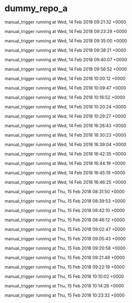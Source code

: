 # dummy_repo_a

manual_trigger running at Wed, 14 Feb 2018 09:21:32 +0000

manual_trigger running at Wed, 14 Feb 2018 09:23:29 +0000

manual_trigger running at Wed, 14 Feb 2018 09:35:00 +0000

manual_trigger running at Wed, 14 Feb 2018 09:38:21 +0000

manual_trigger running at Wed, 14 Feb 2018 09:40:07 +0000

manual_trigger running at Wed, 14 Feb 2018 09:56:52 +0000

manual_trigger running at Wed, 14 Feb 2018 10:00:12 +0000

manual_trigger running at Wed, 14 Feb 2018 10:09:47 +0000

manual_trigger running at Wed, 14 Feb 2018 10:16:52 +0000

manual_trigger running at Wed, 14 Feb 2018 10:20:24 +0000

manual_trigger running at Wed, 14 Feb 2018 10:29:27 +0000

manual_trigger running at Wed, 14 Feb 2018 16:26:43 +0000

manual_trigger running at Wed, 14 Feb 2018 16:30:23 +0000

manual_trigger running at Wed, 14 Feb 2018 16:39:04 +0000

manual_trigger running at Wed, 14 Feb 2018 16:42:35 +0000

manual_trigger running at Wed, 14 Feb 2018 16:44:19 +0000

manual_trigger running at Wed, 14 Feb 2018 16:45:19 +0000

manual_trigger running at Wed, 14 Feb 2018 16:46:25 +0000

manual_trigger running at Thu, 15 Feb 2018 08:31:50 +0000

manual_trigger running at Thu, 15 Feb 2018 08:39:53 +0000

manual_trigger running at Thu, 15 Feb 2018 08:42:10 +0000

manual_trigger running at Thu, 15 Feb 2018 08:46:12 +0000

manual_trigger running at Thu, 15 Feb 2018 09:02:47 +0000

manual_trigger running at Thu, 15 Feb 2018 09:05:43 +0000

manual_trigger running at Thu, 15 Feb 2018 09:20:58 +0000

manual_trigger running at Thu, 15 Feb 2018 09:21:48 +0000

manual_trigger running at Thu, 15 Feb 2018 09:22:19 +0000

manual_trigger running at Thu, 15 Feb 2018 10:10:02 +0000

manual_trigger running at Thu, 15 Feb 2018 10:14:28 +0000

manual_trigger running at Thu, 15 Feb 2018 10:23:32 +0000
